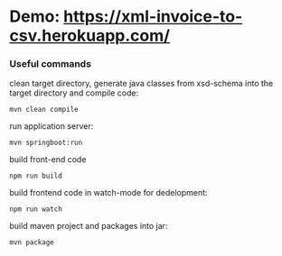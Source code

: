 # Demo: https://xml-invoice-to-csv.herokuapp.com/


### Useful commands

clean target directory, generate java classes from xsd-schema into the target directory and compile code:
```
mvn clean compile
```
run application server:
```
mvn springboot:run 
```
build front-end code
```
npm run build
```
build frontend code in watch-mode for dedelopment:
```
npm run watch
```
build maven project and packages into jar:
```
mvn package
```